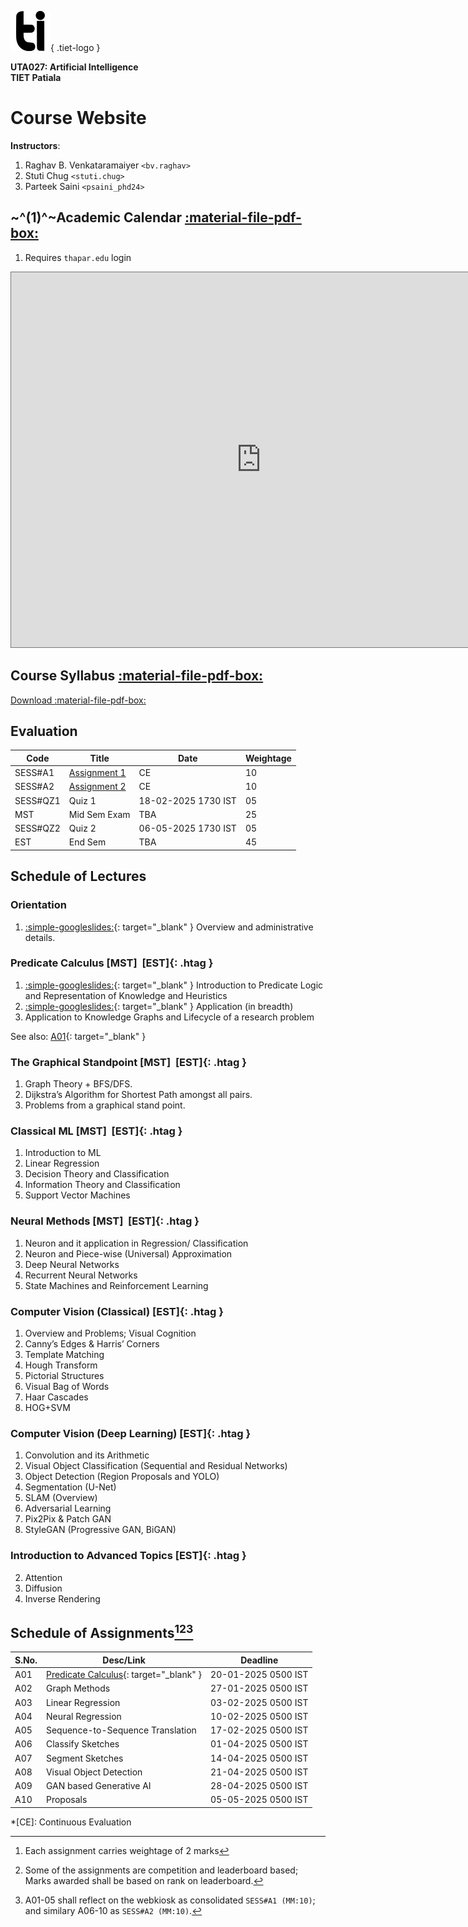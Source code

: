 ![Tiet Logo](assets/tiet-logo.svg){ .tiet-logo }

**UTA027: Artificial Intelligence**  
**TIET Patiala**

# Course Website

**Instructors**:

1. Raghav B. Venkataramaiyer `<bv.raghav>`
2. Stuti Chug `<stuti.chug>`
3. Parteek Saini `<psaini_phd24>`

<div class="annotate" markdown>

<!-- ## Academic Calendar [:material-file-pdf-box:](assets/academic-calendar-ug2plus.pdf) ~^:material-information-outline:^~{ title="Requires thapar.edu login" } ## -->
## ~^(1)^~Academic Calendar [:material-file-pdf-box:](assets/academic-calendar-ug2plus.pdf) ##

</div>

1. Requires `thapar.edu` login

<iframe src="https://calendar.google.com/calendar/embed?height=600&wkst=1&ctz=Asia%2FKolkata&mode=AGENDA&src=Y18wNDFiZjNjZGU2MTc2OGNjYTQzMTFlNDZhNDdiNGExNTZiM2JhMjIzNTZkYTRhMjU3NGNhMDhlNDI5OGNjZTI5QGdyb3VwLmNhbGVuZGFyLmdvb2dsZS5jb20&src=Y181MWMwYmJjZmRiMWVkYTI4ZDIzYzIwNDUxYjA4ZDM1ZjVhMDA0M2UzYzgxOTFlMzZkOTY0YzA5Mzc3MWQyNGZmQGdyb3VwLmNhbGVuZGFyLmdvb2dsZS5jb20&src=Y18wZjhmMWI1OWFiOGI2YzdhN2NmMzg4YTRhZTRjYWE1NmQyYWFlYzBiODJhMjVhNjVlYTRkM2VhMWVjNjZhODU4QGdyb3VwLmNhbGVuZGFyLmdvb2dsZS5jb20&color=%23795548&color=%23D81B60&color=%23C0CA33" style="border:solid 1px #777" width="800" height="600" frameborder="0" scrolling="no"></iframe>

## Course Syllabus [:material-file-pdf-box:](assets/uta027-syllabus-nba.pdf) ##

[Download
:material-file-pdf-box:](assets/uta027-syllabus-nba.pdf)

## Evaluation ##

| Code     | Title                                       | Date                | Weightage |
|----------|---------------------------------------------|---------------------|-----------|
| SESS#A1  | [Assignment 1](#schedule-of-assignments123) | CE                  | 10        |
| SESS#A2  | [Assignment 2](#schedule-of-assignments123) | CE                  | 10        |
| SESS#QZ1 | Quiz 1                                      | 18-02-2025 1730 IST | 05        |
| MST      | Mid Sem Exam                                | TBA                 | 25        |
| SESS#QZ2 | Quiz 2                                      | 06-05-2025 1730 IST | 05        |
| EST      | End Sem                                     | TBA                 | 45        |

## Schedule of Lectures ##

### Orientation ###
1. [:simple-googleslides:][L00]{: target="_blank" }
   Overview and administrative details.

### Predicate Calculus **[MST]  [EST]**{: .htag } ###
1. [:simple-googleslides:][L01]{: target="_blank" }
   Introduction to Predicate Logic and Representation
   of Knowledge and Heuristics
2. [:simple-googleslides:][L02]{: target="_blank" }
   Application (in breadth)
3. Application to Knowledge Graphs and Lifecycle of a
   research problem

See also: [A01][A01]{: target="_blank" }

### The Graphical Standpoint **[MST]  [EST]**{: .htag } ###
1. Graph Theory + BFS/DFS.
2. Dijkstra’s Algorithm for Shortest Path amongst all
   pairs.
3. Problems from a graphical stand point.

### Classical ML **[MST]  [EST]**{: .htag } ###
1. Introduction to ML
2. Linear Regression
3. Decision Theory and Classification
4. Information Theory and Classification
5. Support Vector Machines

### Neural Methods **[MST]  [EST]**{: .htag } ###
1. Neuron and it application in Regression/ Classification
2. Neuron and Piece-wise (Universal) Approximation
3. Deep Neural Networks
4. Recurrent Neural Networks
5. State Machines and Reinforcement Learning

### Computer Vision (Classical) **[EST]**{: .htag } ###
1. Overview and Problems; Visual Cognition
2. Canny’s Edges & Harris’ Corners
3. Template Matching
3. Hough Transform
4. Pictorial Structures
5. Visual Bag of Words
6. Haar Cascades
7. HOG+SVM

### Computer Vision (Deep Learning) **[EST]**{: .htag } ###
1. Convolution and its Arithmetic
9. Visual Object Classification (Sequential and
   Residual Networks)
10. Object Detection (Region Proposals and YOLO)
11. Segmentation (U-Net)
12. SLAM (Overview)
12. Adversarial Learning
13. Pix2Pix & Patch GAN
1. StyleGAN (Progressive GAN, BiGAN)

### Introduction to Advanced Topics  **[EST]**{: .htag } ###

2. Attention
3. Diffusion
4. Inverse Rendering

## Schedule of Assignments[^2][^5][^6] ##

| S.No. | Desc/Link                                     | Deadline            |
|-------|-----------------------------------------------|---------------------|
| A01   | [Predicate Calculus][A01]{: target="_blank" } | 20-01-2025 0500 IST |
| A02   | Graph Methods                                 | 27-01-2025 0500 IST |
| A03   | Linear Regression                             | 03-02-2025 0500 IST |
| A04   | Neural Regression                             | 10-02-2025 0500 IST |
| A05   | Sequence-to-Sequence Translation              | 17-02-2025 0500 IST |
| A06   | Classify Sketches                             | 01-04-2025 0500 IST |
| A07   | Segment Sketches                              | 14-04-2025 0500 IST |
| A08   | Visual Object Detection                       | 21-04-2025 0500 IST |
| A09   | GAN based Generative AI                       | 28-04-2025 0500 IST |
| A10   | Proposals                                     | 05-05-2025 0500 IST |

[^2]: Each assignment carries weightage of 2 marks

[^5]: Some of the assignments are competition and
    leaderboard based; Marks awarded shall be based on
    rank on leaderboard.

[^6]: A01-05 shall reflect on the webkiosk as
    consolidated `SESS#A1 (MM:10)`; and similary A06-10
    as `SESS#A2 (MM:10)`.

*[CE]: Continuous Evaluation

[L00]: https://docs.google.com/presentation/d/12eAv6piSBUGpidoTGguA8UnAvAQFPv9pX7HfcBJXFt8/edit?usp=sharing "UTA027 L00"
[L01]: https://docs.google.com/presentation/d/1T1BeU8iz2cfsM0yxdm8oT1Ly06R3n_xD4Rc6m3iAhCQ/edit?usp=sharing "UTA027 L01"
[L02]:
https://docs.google.com/presentation/d/1Epx9WmYS15h8wfcPc0Ij_DS-3-M1R-6_ZcJFBdfyZZw/edit?usp=sharing
"UTA027 L02"
[A01]: https://tiet-uta027.github.io/a01
